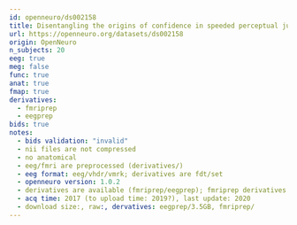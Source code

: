 ```yaml
---
id: openneuro/ds002158
title: Disentangling the origins of confidence in speeded perceptual judgments through multimodal imaging
url: https://openneuro.org/datasets/ds002158
origin: OpenNeuro
n_subjects: 20
eeg: true
meg: false
func: true
anat: true
fmap: true
derivatives:
  - fmriprep
  - eegprep
bids: true
notes:
  - bids validation: "invalid"
  - nii files are not compressed
  - no anatomical
  - eeg/fmri are preprocessed (derivatives/)
  - eeg format: eeg/vhdr/vmrk; derivatives are fdt/set
  - openneuro version: 1.0.2
  - derivatives are available (fmriprep/eegprep); fmriprep derivatives are raw nii (large files)
  - acq time: 2017 (to upload time: 2019?), last update: 2020
  - download size:, raw:, dervatives: eegprep/3.5GB, fmriprep/
---
```


# 
